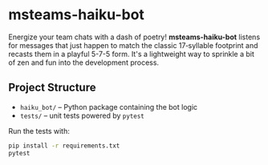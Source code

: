 # msteams-haiku-bot

Energize your team chats with a dash of poetry! **msteams-haiku-bot** listens
for messages that just happen to match the classic 17‑syllable footprint and
recasts them in a playful 5-7-5 form. It's a lightweight way to sprinkle a bit
of zen and fun into the development process.

## Project Structure

- `haiku_bot/` – Python package containing the bot logic
- `tests/` – unit tests powered by `pytest`

Run the tests with:

```bash
pip install -r requirements.txt
pytest
```
